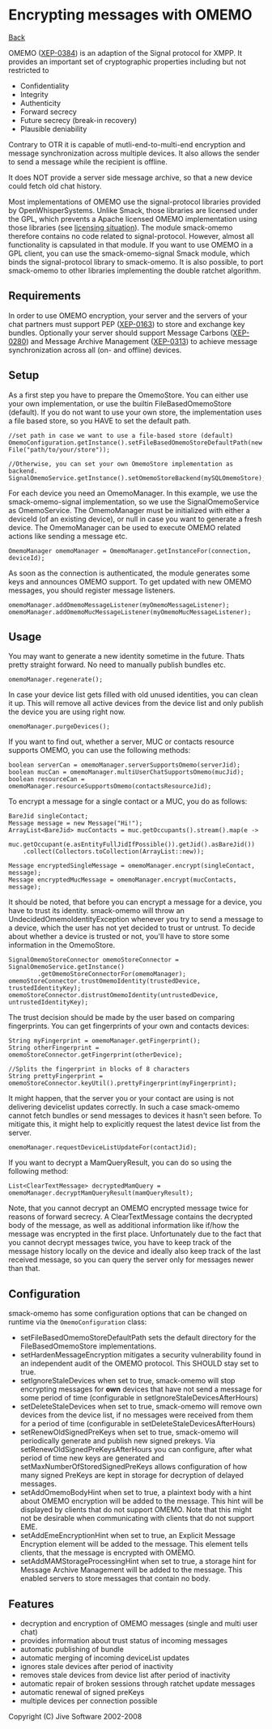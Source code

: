 Encrypting messages with OMEMO
==============================

[Back](index.md)

OMEMO ([XEP-0384](https://xmpp.org/extensions/xep-0384.html)) is an adaption
of the Signal protocol for XMPP. It provides an important set of
cryptographic properties including but not restricted to

* Confidentiality
* Integrity
* Authenticity
* Forward secrecy
* Future secrecy (break-in recovery)
* Plausible deniability

Contrary to OTR it is capable of mutli-end-to-multi-end encryption and
message synchronization across multiple devices. It also allows the sender
to send a message while the recipient is offline.

It does NOT provide a server side message archive, so that a new device could
fetch old chat history.

Most implementations of OMEMO use the signal-protocol libraries provided by
OpenWhisperSystems. Unlike Smack, those libraries are licensed under the GPL,
which prevents a Apache licensed OMEMO implementation using those libraries (see
[licensing situation](https://github.com/igniterealtime/Smack/wiki/OMEMO-libsignal-Licensing-Situation)).
The module smack-omemo therefore contains no code related to signal-protocol.
However, almost all functionality is capsulated in that module. If you want
to use OMEMO in a GPL client, you can use the smack-omemo-signal
Smack module, which binds the signal-protocol library to smack-omemo.
It is also possible, to port smack-omemo to other libraries implementing the
double ratchet algorithm.

Requirements
------------

In order to use OMEMO encryption, your server and the servers of your chat
partners must support PEP ([XEP-0163](http://xmpp.org/extensions/xep-0163.html)) 
to store and exchange key bundles.
Optionally your server should support Message Carbons ([XEP-0280](http://xmpp.org/extensions/xep-0280.html))
and Message Archive Management ([XEP-0313](http://xmpp.org/extensions/xep-0313.html))
to achieve message synchronization across all (on- and offline) devices.

Setup
-----

As a first step you have to prepare the OmemoStore.
You can either use your own implementation, or use the builtin FileBasedOmemoStore (default).
If you do not want to use your own store, the implementation uses a file based store, so you HAVE to set the default path.

```
//set path in case we want to use a file-based store (default)
OmemoConfiguration.getInstance().setFileBasedOmemoStoreDefaultPath(new File("path/to/your/store"));

//Otherwise, you can set your own OmemoStore implementation as backend.
SignalOmemoService.getInstance().setOmemoStoreBackend(mySQLOmemoStore);
```

For each device you need an OmemoManager.
In this example, we use the smack-omemo-signal
implementation, so we use the SignalOmemoService as 
OmemoService. The OmemoManager must be initialized with either a deviceId (of an existing
device), or null in case you want to generate a fresh device.
The OmemoManager can be used to execute OMEMO related actions like sending a 
message etc.

```
OmemoManager omemoManager = OmemoManager.getInstanceFor(connection, deviceId);
```

As soon as the connection is authenticated, the module generates some keys and 
announces OMEMO support.
To get updated with new OMEMO messages, you should register message listeners.

```
omemoManager.addOmemoMessageListener(myOmemoMessageListener);
omemoManager.addOmemoMucMessageListener(myOmemoMucMessageListener);
```

Usage
-----

You may want to generate a new identity sometime in the future. Thats pretty straight
forward. No need to manually publish bundles etc.

```
omemoManager.regenerate();
```

In case your device list gets filled with old unused identities, you can clean it up.
This will remove all active devices from the device list and only publish the device
you are using right now.

```
omemoManager.purgeDevices();
```

If you want to find out, whether a server, MUC or contacts resource supports OMEMO,
you can use the following methods:

```
boolean serverCan = omemoManager.serverSupportsOmemo(serverJid);
boolean mucCan = omemoManager.multiUserChatSupportsOmemo(mucJid);
boolean resourceCan = omemoManager.resourceSupportsOmemo(contactsResourceJid);
```

To encrypt a message for a single contact or a MUC, you do as follows:

```
BareJid singleContact;
Message message = new Message("Hi!");
ArrayList<BareJid> mucContacts = muc.getOccupants().stream().map(e ->
    muc.getOccupant(e.asEntityFullJidIfPossible()).getJid().asBareJid())
    .collect(Collectors.toCollection(ArrayList::new));

Message encryptedSingleMessage = omemoManager.encrypt(singleContact, message);
Message encryptedMucMessage = omemoManager.encrypt(mucContacts, message);
```

It should be noted, that before you can encrypt a message for a device, you have to trust
its identity. smack-omemo will throw an UndecidedOmemoIdentityException whenever you try
to send a message to a device, which the user has not yet decided to trust or untrust.
To decide about whether a device is trusted or not, you'll have to store some information
in the OmemoStore.

```
SignalOmemoStoreConnector omemoStoreConnector = SignalOmemoService.getInstance()
        .getOmemoStoreConnectorFor(omemoManager);
omemoStoreConnector.trustOmemoIdentity(trustedDevice, trustedIdentityKey);
omemoStoreConnector.distrustOmemoIdentity(untrustedDevice, untrustedIdentityKey);
```

The trust decision should be made by the user based on comparing fingerprints.
You can get fingerprints of your own and contacts devices:

```
String myFingerprint = omemoManager.getFingerprint();
String otherFingerprint = omemoStoreConnector.getFingerprint(otherDevice);

//Splits the fingerprint in blocks of 8 characters
String prettyFingerprint = omemoStoreConnector.keyUtil().prettyFingerprint(myFingerprint);
```

It might happen, that the server you or your contact are using is not delivering devicelist updates correctly.
In such a case smack-omemo cannot fetch bundles or send messages to devices it hasn\'t seen before. To mitigate this, it
might help to explicitly request the latest device list from the server.
```
omemoManager.requestDeviceListUpdateFor(contactJid);
```

If you want to decrypt a MamQueryResult, you can do so using the following method:
````
List<ClearTextMessage> decryptedMamQuery = omemoManager.decryptMamQueryResult(mamQueryResult);
````
Note, that you cannot decrypt an OMEMO encrypted message twice for reasons of forward secrecy.
A ClearTextMessage contains the decrypted body of the message, as well as additional information like if/how the message was encrypted in the first place.
Unfortunately due to the fact that you cannot decrypt messages twice, you have to keep track of the message history locally on the device and ideally also keep track of the last received message, so you can query the server only for messages newer than that.


Configuration
-------------
smack-omemo has some configuration options that can be changed on runtime via the `OmemoConfiguration` class:

* setFileBasedOmemoStoreDefaultPath sets the default directory for the FileBasedOmemoStore implementations.
* setHardenMessageEncryption mitigates a security vulnerability found in an independent audit of the OMEMO protocol. This SHOULD stay set to true.
* setIgnoreStaleDevices when set to true, smack-omemo will stop encrypting messages for **own** devices that have not send a message for some period of time (configurable in setIgnoreStaleDevicesAfterHours)
* setDeleteStaleDevices when set to true, smack-omemo will remove own devices from the device list, if no messages were received from them for a period of time (configurable in setDeleteStaleDevicesAfterHours)
* setRenewOldSignedPreKeys when set to true, smack-omemo will periodically generate and publish new signed prekeys. Via setRenewOldSignedPreKeysAfterHours you can configure, after what period of time new keys are generated and setMaxNumberOfStoredSignedPreKeys allows configuration of how many signed PreKeys are kept in storage for decryption of delayed messages.
* setAddOmemoBodyHint when set to true, a plaintext body with a hint about OMEMO encryption will be added to the message. This hint will be displayed by clients that do not support OMEMO. Note that this might not be desirable when communicating with clients that do not support EME.
* setAddEmeEncryptionHint when set to true, an Explicit Message Encryption element will be added to the message. This element tells clients, that the message is encrypted with OMEMO.
* setAddMAMStorageProcessingHint when set to true, a storage hint for Message Archive Management will be added to the message. This enabled servers to store messages that contain no body.

Features
--------
* decryption and encryption of OMEMO messages (single and multi user chat)
* provides information about trust status of incoming messages
* automatic publishing of bundle
* automatic merging of incoming deviceList updates
* ignores stale devices after period of inactivity
* removes stale devices from device list after period of inactivity
* automatic repair of broken sessions through ratchet update messages
* automatic renewal of signed preKeys
* multiple devices per connection possible

Copyright (C) Jive Software 2002-2008

